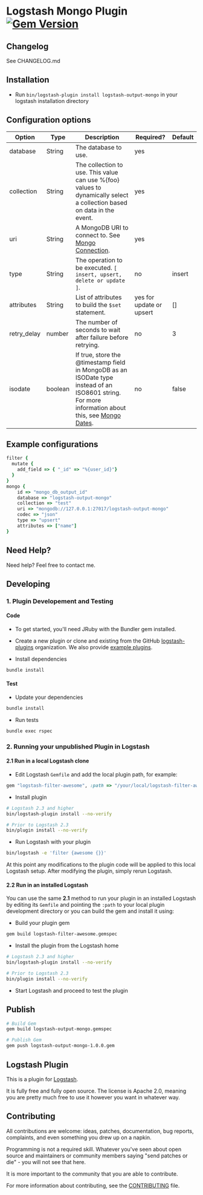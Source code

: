 # Logstash Mongo Plugin [![Gem Version](https://badge.fury.io/rb/logstash-output-mongo.svg)](https://badge.fury.io/rb/logstash-output-mongo)

## Changelog

See CHANGELOG.md

## Installation

- Run `bin/logstash-plugin install logstash-output-mongo` in your logstash installation directory

## Configuration options

| Option      | Type    | Description                                                                                                                                                                                    | Required?                | Default  |
|-------------|---------|------------------------------------------------------------------------------------------------------------------------------------------------------------------------------------------------|--------------------------|----------|
| database    | String  | The database to use.                                                                                                                                                                           | yes                      |          |
| collection  | String  | The collection to use. This value can use %{foo} values to dynamically select a collection based on data in the event.                                                                         | yes                      |          |
| uri         | String  | A MongoDB URI to connect to. See [Mongo Connection](http://docs.mongodb.org/manual/reference/connection-string/).                                                                              | yes                      |          |
| type        | String  | The operation to be executed. `[ insert, upsert, delete or update ]`.                                                                                                                          | no                       | insert   |
| attributes  | String  | List of attributes to build the `$set` statement.                                                                                                                                              | yes for update or upsert | []       |
| retry_delay | number  | The number of seconds to wait after failure before retrying.                                                                                                                                   | no                       | 3        |
| isodate     | boolean | If true, store the @timestamp field in MongoDB as an ISODate type instead of an ISO8601 string. For more information about this, see [Mongo Dates](http://www.mongodb.org/display/DOCS/Dates). | no                       | false    |

## Example configurations

```ruby
filter {
  mutate {
    add_field => { "_id" => "%{user_id}"}
  }
}
mongo {
    id => "mongo_db_output_id"
    database => "logstash-output-mongo"
    collection => "test"
    uri => "mongodb://127.0.0.1:27017/logstash-output-mongo"
    codec => "json"
    type => "upsert"
    attributes => ["name"]
}
```

## Need Help?

Need help? Feel free to contact me.

## Developing

### 1. Plugin Developement and Testing

#### Code
- To get started, you'll need JRuby with the Bundler gem installed.

- Create a new plugin or clone and existing from the GitHub [logstash-plugins](https://github.com/logstash-plugins) organization. We also provide [example plugins](https://github.com/logstash-plugins?query=example).

- Install dependencies
```sh
bundle install
```

#### Test

- Update your dependencies

```sh
bundle install
```

- Run tests

```sh
bundle exec rspec
```

### 2. Running your unpublished Plugin in Logstash

#### 2.1 Run in a local Logstash clone

- Edit Logstash `Gemfile` and add the local plugin path, for example:
```ruby
gem "logstash-filter-awesome", :path => "/your/local/logstash-filter-awesome"
```
- Install plugin
```sh
# Logstash 2.3 and higher
bin/logstash-plugin install --no-verify

# Prior to Logstash 2.3
bin/plugin install --no-verify

```
- Run Logstash with your plugin
```sh
bin/logstash -e 'filter {awesome {}}'
```
At this point any modifications to the plugin code will be applied to this local Logstash setup. After modifying the plugin, simply rerun Logstash.

#### 2.2 Run in an installed Logstash

You can use the same **2.1** method to run your plugin in an installed Logstash by editing its `Gemfile` and pointing the `:path` to your local plugin development directory or you can build the gem and install it using:

- Build your plugin gem
```sh
gem build logstash-filter-awesome.gemspec
```
- Install the plugin from the Logstash home
```sh
# Logstash 2.3 and higher
bin/logstash-plugin install --no-verify

# Prior to Logstash 2.3
bin/plugin install --no-verify

```
- Start Logstash and proceed to test the plugin

## Publish

```sh
# Build Gem 
gem build logstash-output-mongo.gemspec 

# Publish Gem
gem push logstash-output-mongo-1.0.0.gem
```

## Logstash Plugin

This is a plugin for [Logstash](https://github.com/elastic/logstash).

It is fully free and fully open source. The license is Apache 2.0, meaning you are pretty much free to use it however you want in whatever way.


## Contributing

All contributions are welcome: ideas, patches, documentation, bug reports, complaints, and even something you drew up on a napkin.

Programming is not a required skill. Whatever you've seen about open source and maintainers or community members  saying "send patches or die" - you will not see that here.

It is more important to the community that you are able to contribute.

For more information about contributing, see the [CONTRIBUTING](https://github.com/elastic/logstash/blob/master/CONTRIBUTING.md) file.